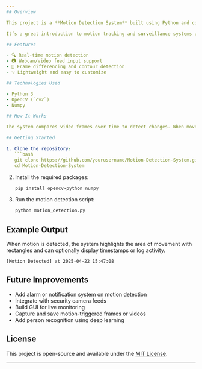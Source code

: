 ```yaml
---
## Overview

This project is a **Motion Detection System** built using Python and computer vision techniques. The main goal is to detect and respond to movement captured by a webcam or video feed in real time.

It’s a great introduction to motion tracking and surveillance systems using basic **machine learning** and **OpenCV** functionalities.

## Features

- 🔍 Real-time motion detection
- 📷 Webcam/video feed input support
- 📏 Frame differencing and contour detection
- 💡 Lightweight and easy to customize

## Technologies Used

- Python 3
- OpenCV (`cv2`)
- Numpy

## How It Works

The system compares video frames over time to detect changes. When movement is detected (based on pixel differences), it highlights the moving objects and can optionally log the event or trigger alerts.

## Getting Started

1. Clone the repository:
   ```bash
   git clone https://github.com/yourusername/Motion-Detection-System.git
   cd Motion-Detection-System
   ```

2. Install the required packages:
   ```bash
   pip install opencv-python numpy
   ```

3. Run the motion detection script:
   ```bash
   python motion_detection.py
   ```

## Example Output

When motion is detected, the system highlights the area of movement with rectangles and can optionally display timestamps or log activity.

```plaintext
[Motion Detected] at 2025-04-22 15:47:08
```

## Future Improvements

- Add alarm or notification system on motion detection
- Integrate with security camera feeds
- Build GUI for live monitoring
- Capture and save motion-triggered frames or videos
- Add person recognition using deep learning

## License

This project is open-source and available under the [MIT License](LICENSE).

---
```

